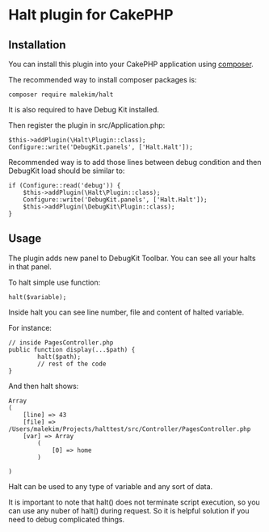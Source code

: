 # Halt plugin for CakePHP

## Installation

You can install this plugin into your CakePHP application using [composer](https://getcomposer.org).

The recommended way to install composer packages is:

```
composer require malekim/halt
```

It is also required to have Debug Kit installed.

Then register the plugin in src/Application.php:
```
$this->addPlugin(\Halt\Plugin::class);
Configure::write('DebugKit.panels', ['Halt.Halt']);
```

Recommended way is to add those lines between debug condition and then DebugKit load should be similar to:
```
if (Configure::read('debug')) {
    $this->addPlugin(\Halt\Plugin::class);
    Configure::write('DebugKit.panels', ['Halt.Halt']);
    $this->addPlugin(\DebugKit\Plugin::class);
}
```


## Usage

The plugin adds new panel to DebugKit Toolbar. You can see all your halts in that panel.

To halt simple use function:
```
halt($variable);
```

Inside halt you can see line number, file and content of halted variable.

For instance:
```
// inside PagesController.php
public function display(...$path) {
        halt($path);
        // rest of the code
}
```
And then halt shows:
```
Array
(
    [line] => 43
    [file] => /Users/malekim/Projects/halttest/src/Controller/PagesController.php
    [var] => Array
        (
            [0] => home
        )

)
```

Halt can be used to any type of variable and any sort of data.

It is important to note that halt() does not terminate script execution, so you can use any nuber of halt() during request. So it is helpful solution if you need to debug complicated things.  